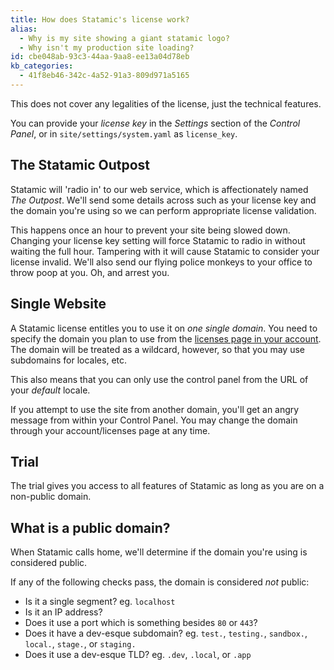 ```yaml
---
title: How does Statamic's license work?
alias:
  - Why is my site showing a giant statamic logo?
  - Why isn't my production site loading?
id: cbe048ab-93c3-44aa-9aa8-ee13a04d78eb
kb_categories:
  - 41f8eb46-342c-4a52-91a3-809d971a5165
---
```

This does not cover any legalities of the license, just the technical features.

You can provide your *license key* in the _Settings_ section of the _Control Panel_, or in `site/settings/system.yaml` as `license_key`.

## The Statamic Outpost

Statamic will 'radio in' to our web service, which is affectionately named _The Outpost_. We'll send some details across such as your license key and the domain you're using so we can perform appropriate license validation.

This happens once an hour to prevent your site being slowed down. Changing your license key setting will force Statamic to radio in without waiting the full hour. Tampering with it will cause Statamic to consider your license invalid. We'll also send our flying police monkeys to your office to throw poop at you. Oh, and arrest you.

## Single Website

A Statamic license entitles you to use it on _one single domain_. You need to specify the domain you plan to use from the [licenses page in your account](https://account.statamic.com/licenses). The domain will be treated as a wildcard, however, so that you may use subdomains for locales, etc.

This also means that you can only use the control panel from the URL of your _default_ locale.

If you attempt to use the site from another domain, you'll get an angry message from within your Control Panel. You may change the domain through your account/licenses page at any time.

## Trial

The trial gives you access to all features of Statamic as long as you are on a non-public domain.


## What is a public domain?

When Statamic calls home, we'll determine if the domain you're using is considered public.

If any of the following checks pass, the domain is considered _not_ public:

- Is it a single segment? eg. `localhost`
- Is it an IP address?
- Does it use a port which is something besides `80` or `443`?
- Does it have a dev-esque subdomain? eg. `test.`, `testing.`, `sandbox.`, `local.`, `stage.`, or `staging.`
- Does it use a dev-esque TLD? eg. `.dev`, `.local`, or `.app`
